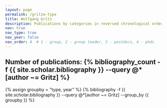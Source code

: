 ```yaml
---
layout: page
permalink: /gritzw-type
title: Wolfgang Gritz
description: Publications by categories in reversed chronological order. Generated by jekyll-scholar.
nav: true
nav_type: true
nav_year: false
nav_order: 4  # 1 - group, 2 - group leader, 3 - postdocs, 4 - phds
---
```


<!-- _pages/gritzw-type.md -->
<div class="publications">

<h2>Number of publications: {% bibliography_count -f {{ site.scholar.bibliography }} --query @*[author ~= Gritz] %}</h2>
{% assign groupby = "type, year" %}
{% bibliography -f {{ site.scholar.bibliography }} --query @*[author ~= Gritz] --group_by {{ groupby }} %}

</div>
